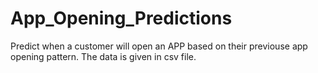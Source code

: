 # App_Opening_Predictions
Predict when a customer will open an APP based on their previouse app opening pattern.
The data is given in csv file.
